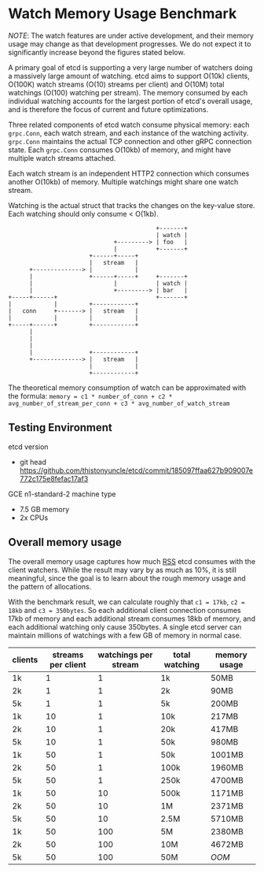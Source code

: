 # Watch Memory Usage Benchmark

*NOTE*: The watch features are under active development, and their memory usage may change as that development progresses. We do not expect it to significantly increase beyond the figures stated below.

A primary goal of etcd is supporting a very large number of watchers doing a massively large amount of watching. etcd aims to support O(10k) clients, O(100K) watch streams (O(10) streams per client) and O(10M) total watchings (O(100) watching per stream). The memory consumed by each individual watching accounts for the largest portion of etcd's overall usage, and is therefore the focus of current and future optimizations.


Three related components of etcd watch consume physical memory: each `grpc.Conn`, each watch stream, and each instance of the watching activity. `grpc.Conn` maintains the actual TCP connection and other gRPC connection state. Each `grpc.Conn` consumes O(10kb) of memory, and might have multiple watch streams attached. 

Each watch stream is an independent HTTP2 connection which consumes another O(10kb) of memory. 
Multiple watchings might share one watch stream. 

Watching is the actual struct that tracks the changes on the key-value store. Each watching should only consume < O(1kb).

```
                                          +-------+
                                          | watch |
                              +---------> | foo   |
                              |           +-------+
                       +------+-----+
                       |   stream   |
      +--------------> |            |
      |                +------+-----+     +-------+
      |                       |           | watch |
      |                       +---------> | bar   |
+-----+------+                            +-------+
|            |         +------------+
|   conn     +-------> |   stream   |
|            |         |            |
+-----+------+         +------------+
      |
      |
      |
      |                +------------+
      +--------------> |   stream   |
                       |            |
                       +------------+
```

The theoretical memory consumption of watch can be approximated with the formula:
`memory = c1 * number_of_conn + c2 * avg_number_of_stream_per_conn + c3 * avg_number_of_watch_stream`

## Testing Environment

etcd version
- git head https://github.com/thistonyuncle/etcd/commit/185097ffaa627b909007e772c175e8fefac17af3

GCE n1-standard-2 machine type
- 7.5 GB memory
- 2x CPUs

## Overall memory usage

The overall memory usage captures how much [RSS][rss] etcd consumes with the client watchers. While the result may vary by as much as 10%, it is still meaningful, since the goal is to learn about the rough memory usage and the pattern of allocations.

With the benchmark result, we can calculate roughly that `c1 = 17kb`, `c2 = 18kb` and `c3 = 350bytes`. So each additional client connection consumes 17kb of memory and each additional stream consumes 18kb of memory, and each additional watching only cause 350bytes. A single etcd server can maintain millions of watchings with a few GB of memory in normal case.


| clients | streams per client | watchings per stream | total watching | memory usage |
|---------|---------|-----------|----------------|--------------|
| 1k |  1 |   1 |   1k |   50MB |
| 2k |  1 |   1 |   2k |   90MB |
| 5k |  1 |   1 |   5k |  200MB |
| 1k | 10 |   1 |  10k |  217MB |
| 2k | 10 |   1 |  20k |  417MB |
| 5k | 10 |   1 |  50k |  980MB |
| 1k | 50 |   1 |  50k | 1001MB |
| 2k | 50 |   1 | 100k | 1960MB |
| 5k | 50 |   1 | 250k | 4700MB |
| 1k | 50 |  10 | 500k | 1171MB |
| 2k | 50 |  10 |   1M | 2371MB |
| 5k | 50 |  10 | 2.5M | 5710MB |
| 1k | 50 | 100 |   5M | 2380MB |
| 2k | 50 | 100 |  10M | 4672MB |
| 5k | 50 | 100 |  50M |  *OOM* |

[rss]: https://en.wikipedia.org/wiki/Resident_set_size

